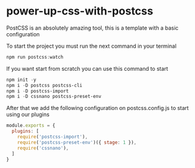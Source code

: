 # power-up-css-with-postcss
PostCSS is an absolutely amazing tool, this is a template with a basic configuration

To start the project you must run the next command in your terminal

```powershell
npm run postcss:watch
```

If you want start from scratch you can use this command to start

```powershell
npm init -y
npm i -D postcss postcss-cli
npm i -D postcss-import
npm i -D cssnano postcss-preset-env
```
After that we add the following configuration on postcss.config.js  to start using our plugins

``` javascript
module.exports = {
  plugins: [
    require('postcss-import'),
    require('postcss-preset-env')({ stage: 1 }),
    require('cssnano'),
  ]
}
```
